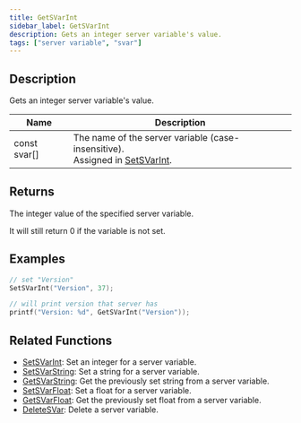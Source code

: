 ```yaml
---
title: GetSVarInt
sidebar_label: GetSVarInt
description: Gets an integer server variable's value.
tags: ["server variable", "svar"]
---
```


<VersionWarn version='SA-MP 0.3.7 R2' />

## Description

Gets an integer server variable's value.

| Name         | Description                                                                                    |
| ------------ | ---------------------------------------------------------------------------------------------- |
| const svar[] | The name of the server variable (case-insensitive).<br />Assigned in [SetSVarInt](SetSVarInt). |

## Returns

The integer value of the specified server variable.

It will still return 0 if the variable is not set.

## Examples

```c
// set "Version"
SetSVarInt("Version", 37);

// will print version that server has
printf("Version: %d", GetSVarInt("Version"));
```

## Related Functions

- [SetSVarInt](SetSVarInt): Set an integer for a server variable.
- [SetSVarString](SetSVarString): Set a string for a server variable.
- [GetSVarString](GetSVarString): Get the previously set string from a server variable.
- [SetSVarFloat](SetSVarFloat): Set a float for a server variable.
- [GetSVarFloat](GetSVarFloat): Get the previously set float from a server variable.
- [DeleteSVar](DeleteSVar): Delete a server variable.
